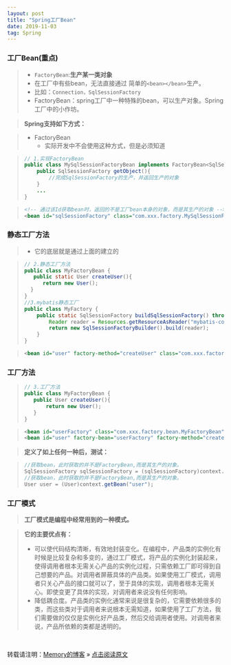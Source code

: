 ```yaml
---
layout: post
title: "Spring工厂Bean"
date: 2019-11-03
tag: Spring
---
```

### 工厂Bean(重点)

> * `FactoryBean`:**生产某一类对象**
> * 在工厂中有些bean，无法直接通过 简单的`<bean></bean>`生产。
> * 比如：`Connection，SqlSessionFactory`
> * FactoryBean：spring工厂中一种特殊的bean，可以生产对象。Spring工厂中的小作坊。

> **Spring支持如下方式：**

> * FactoryBean
>   - 实际开发中不会使用这种方式，但是必须知道

> ```java
> // 1.实现FactoryBean
> public class MySqlSessionFactoryBean implements FactoryBean<SqlSessionFactory>{
>     public SqlSessionFactory getObject(){
>         //完成SqlSessionFactory的生产，并返回生产的对象
>     }
>     ...
> }
>```

> ```xml
> <!-- 通过该Id获取bean时，返回的不是工厂bean本身的对象，而是其生产的对象 -->
> <bean id="sqlSessionFactory" class="com.xxx.factory.MySqlSessionFactoroyBean"></bean>
> ```

### 静态工厂方法

> * 它的底层就是通过上面的建立的

>```java
> // 2.静态工厂方法
> public class MyFactoryBean {
>    public static User createUser(){
>       return new User();
>   }
> }
> //3.mybatis静态工厂
> public class MyFactory {
>     public static SqlSessionFactory buildSqlSessionFactory() throws Exception{
>         Reader reader = Resources.getResourceAsReader("mybatis-config.xml");
>         return new SqlSessionFactoryBuilder().build(reader);
>     }
> }
> ```

>```xml
> <bean id="user" factory-method="createUser" class="com.xxx.factory.MyFactoryBean" scope="xx"></bean>
>```

### 工厂方法

> ```java
> // 3.工厂方法
>public class MyFactoryBean {
>    public User createUser(){
>        return new User();
>    }
>}
> ```

>```xml
> <bean id="userFactory" class="com.xxx.factory.bean.MyFactoryBean"></bean>
> <bean id="user" factory-bean="userFactory" factory-method="createUser" scope="xx"></bean>
>```

> **定义了如上任何一种后，测试：**

>```java
> //获取bean，此时获取的并不是FactoryBean,而是其生产的对象。
> SqlSessionFactory sqlSessionFactory = (sqlSessionFactory)context.getBean("sqlSessionFactory");
> //获取bean，此时获取的并不是FactoryBean,而是其生产的对象。
> User user = (User)context.getBean("user");
>```

### 工厂模式

> **工厂模式是编程中经常用到的一种模式。**

> **它的主要优点有：**
> * 可以使代码结构清晰，有效地封装变化。在编程中，产品类的实例化有时候是比较复杂和多变的，通过工厂模式，将产品的实例化封装起来，使得调用者根本无需关心产品的实例化过程，只需依赖工厂即可得到自己想要的产品。对调用者屏蔽具体的产品类。如果使用工厂模式，调用者只关心产品的接口就可以了，至于具体的实现，调用者根本无需关心。即使变更了具体的实现，对调用者来说没有任何影响。
> * 降低耦合度。产品类的实例化通常来说是很复杂的，它需要依赖很多的类，而这些类对于调用者来说根本无需知道，如果使用了工厂方法，我们需要做的仅仅是实例化好产品类，然后交给调用者使用。对调用者来说，产品所依赖的类都是透明的。

<br>
    
转载请注明：[Memory的博客](https://www.shendonghai.com) » [点击阅读原文](http://www.shendonghai.com/2019/11/Spring%E5%B7%A5%E5%8E%82Bean/) 